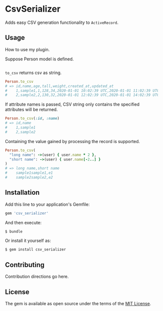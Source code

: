 # CsvSerializer
Adds easy CSV generation functionality to `ActiveRecord`.

## Usage
How to use my plugin.

Suppose Person model is defined.
```ruby


```

`to_csv` returns csv as string.

```ruby
Person.to_csv
# => id,name,age,tall,weight,created_at,updated_at
#    1,sample1,1,128,34,2020-01-01 10:02:39 UTC,2020-01-01 11:02:39 UTC
#    2,sample2,2,130,32,2020-01-01 12:02:39 UTC,2020-01-01 14:02:39 UTC
````

If attribute names is passed, CSV string only contains the specified attributes will be returned.
```ruby
Person.to_csv(:id, :name)
# => id,name
#    1,sample1
#    2,sample2
```

Containing the value gained by processing the record is supported.
```ruby
Person.to_csv(
  "long name": ->(user) { user.name * 2 },
  "short name": ->(user) { user.name[-2..] }
)
# => long name,short name
#    sample1sample1,e1
#    sample2sample2,e2
```

## Installation
Add this line to your application's Gemfile:

```ruby
gem 'csv_serializer'
```

And then execute:
```bash
$ bundle
```

Or install it yourself as:
```bash
$ gem install csv_serializer
```

## Contributing
Contribution directions go here.

## License
The gem is available as open source under the terms of the [MIT License](https://opensource.org/licenses/MIT).
